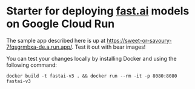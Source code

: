 # Starter for deploying [fast.ai](https://www.fast.ai) models on Google Cloud Run

The sample app described here is up at https://sweet-or-savoury-7fqsgrmbxa-de.a.run.app/. Test it out with bear images!

You can test your changes locally by installing Docker and using the following command:

```
docker build -t fastai-v3 . && docker run --rm -it -p 8080:8080 fastai-v3
```